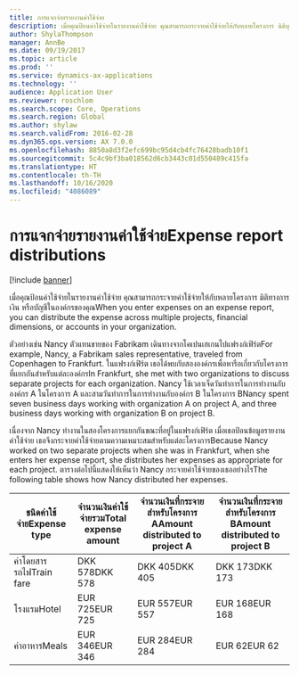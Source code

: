 ```yaml
---
title: การแจกจ่ายรายงานค่าใช้จ่าย
description: เมื่อคุณป้อนค่าใช้จ่ายในรายงานค่าใช้จ่าย คุณสามารถกระจายค่าใช้จ่ายให้กับหลายโครงการ นิติบุคคล หรือบัญชีในองค์กรของคุณ
author: ShylaThompson
manager: AnnBe
ms.date: 09/19/2017
ms.topic: article
ms.prod: ''
ms.service: dynamics-ax-applications
ms.technology: ''
audience: Application User
ms.reviewer: roschlom
ms.search.scope: Core, Operations
ms.search.region: Global
ms.author: shylaw
ms.search.validFrom: 2016-02-28
ms.dyn365.ops.version: AX 7.0.0
ms.openlocfilehash: 8850a8d3f2efc699bc95d4cb4fc76428badb10f1
ms.sourcegitcommit: 5c4c9bf3ba018562d6cb3443c01d550489c415fa
ms.translationtype: HT
ms.contentlocale: th-TH
ms.lasthandoff: 10/16/2020
ms.locfileid: "4086089"
---
```

# <a name="expense-report-distributions"></a><span data-ttu-id="910dd-103">การแจกจ่ายรายงานค่าใช้จ่าย</span><span class="sxs-lookup"><span data-stu-id="910dd-103">Expense report distributions</span></span>

[!include [banner](../includes/banner.md)]

<span data-ttu-id="910dd-104">เมื่อคุณป้อนค่าใช้จ่ายในรายงานค่าใช้จ่าย คุณสามารถกระจายค่าใช้จ่ายให้กับหลายโครงการ มิติทางการเงิน หรือบัญชีในองค์กรของคุณ</span><span class="sxs-lookup"><span data-stu-id="910dd-104">When you enter expenses on an expense report, you can distribute the expense across multiple projects, financial dimensions, or accounts in your organization.</span></span>

<span data-ttu-id="910dd-105">ตัวอย่างเช่น Nancy ตัวแทนขายของ Fabrikam เดินทางจากโคเปนเฮเกนไปแฟรงก์เฟิร์ต</span><span class="sxs-lookup"><span data-stu-id="910dd-105">For example, Nancy, a Fabrikam sales representative, traveled from Copenhagen to Frankfurt.</span></span> <span data-ttu-id="910dd-106">ในแฟรงก์เฟิร์ต เธอได้พบกับสององค์กรเพื่อหารือเกี่ยวกับโครงการที่แยกกันสำหรับแต่ละองค์กร</span><span class="sxs-lookup"><span data-stu-id="910dd-106">In Frankfurt, she met with two organizations to discuss separate projects for each organization.</span></span> <span data-ttu-id="910dd-107">Nancy ใช้เวลาเจ็ดวันทำการในการทำงานกับองค์กร A ในโครงการ A และสามวันทำการในการทำงานกับองค์กร B ในโครงการ B</span><span class="sxs-lookup"><span data-stu-id="910dd-107">Nancy spent seven business days working with organization A on project A, and three business days working with organization B on project B.</span></span>

<span data-ttu-id="910dd-108">เนื่องจาก Nancy ทำงานในสองโครงการแยกกันขณะที่อยู่ในแฟรงก์เฟิร์ต เมื่อเธอป้อนข้อมูลรายงานค่าใช้จ่าย เธอจึงกระจายค่าใช้จ่ายตามความเหมาะสมสำหรับแต่ละโครงการ</span><span class="sxs-lookup"><span data-stu-id="910dd-108">Because Nancy worked on two separate projects when she was in Frankfurt, when she enters her expense report, she distributes her expenses as appropriate for each project.</span></span> <span data-ttu-id="910dd-109">ตารางต่อไปนี้แสดงให้เห็นว่า Nancy กระจายค่าใช้จ่ายของเธออย่างไร</span><span class="sxs-lookup"><span data-stu-id="910dd-109">The following table shows how Nancy distributed her expenses.</span></span>


| <span data-ttu-id="910dd-110">ชนิดค่าใช้จ่าย</span><span class="sxs-lookup"><span data-stu-id="910dd-110">Expense type</span></span> | <span data-ttu-id="910dd-111">จำนวนเงินค่าใช้จ่ายรวม</span><span class="sxs-lookup"><span data-stu-id="910dd-111">Total expense amount</span></span>|<span data-ttu-id="910dd-112">จำนวนเงินที่กระจายสำหรับโครงการ A</span><span class="sxs-lookup"><span data-stu-id="910dd-112">Amount distributed to project A</span></span>| <span data-ttu-id="910dd-113">จำนวนเงินที่กระจายสำหรับโครงการ B</span><span class="sxs-lookup"><span data-stu-id="910dd-113">Amount distributed to project B</span></span> |
|--------------|---------------------|-------------------------------|---------------------------------|
|<span data-ttu-id="910dd-114">ค่าโดยสารรถไฟ</span><span class="sxs-lookup"><span data-stu-id="910dd-114">Train fare</span></span>   |<span data-ttu-id="910dd-115">DKK 578</span><span class="sxs-lookup"><span data-stu-id="910dd-115">DKK 578</span></span>              |<span data-ttu-id="910dd-116">DKK 405</span><span class="sxs-lookup"><span data-stu-id="910dd-116">DKK 405</span></span>                        |<span data-ttu-id="910dd-117">DKK 173</span><span class="sxs-lookup"><span data-stu-id="910dd-117">DKK 173</span></span>                          |
|<span data-ttu-id="910dd-118">โรงแรม</span><span class="sxs-lookup"><span data-stu-id="910dd-118">Hotel</span></span>         |<span data-ttu-id="910dd-119">EUR 725</span><span class="sxs-lookup"><span data-stu-id="910dd-119">EUR 725</span></span>              |<span data-ttu-id="910dd-120">EUR 557</span><span class="sxs-lookup"><span data-stu-id="910dd-120">EUR 557</span></span>                        |<span data-ttu-id="910dd-121">EUR 168</span><span class="sxs-lookup"><span data-stu-id="910dd-121">EUR 168</span></span>                          |
|<span data-ttu-id="910dd-122">ค่าอาหาร</span><span class="sxs-lookup"><span data-stu-id="910dd-122">Meals</span></span>         |<span data-ttu-id="910dd-123">EUR 346</span><span class="sxs-lookup"><span data-stu-id="910dd-123">EUR 346</span></span>              |<span data-ttu-id="910dd-124">EUR 284</span><span class="sxs-lookup"><span data-stu-id="910dd-124">EUR 284</span></span>                        |<span data-ttu-id="910dd-125">EUR 62</span><span class="sxs-lookup"><span data-stu-id="910dd-125">EUR 62</span></span>                           |

